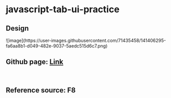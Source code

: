# javascript-tab-ui-practice
<div><h2>Design</h2></div>
![image](https://user-images.githubusercontent.com/71435458/141406295-fa6aa8b1-d049-482e-9037-5aedc515d6c7.png)
<br/>
<h2>Github page:  <a href="https://hieund20.github.io/javascript-tab-ui-practice/">Link</a></h2>
<br/>
<h2>Reference source: F8</h2>
